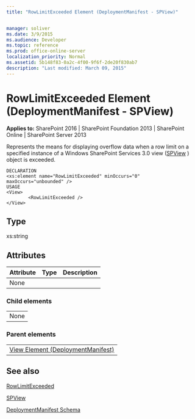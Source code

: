 ```yaml
---
title: "RowLimitExceeded Element (DeploymentManifest - SPView)"


manager: soliver
ms.date: 3/9/2015
ms.audience: Developer
ms.topic: reference
ms.prod: office-online-server
localization_priority: Normal
ms.assetid: 5b148f83-0a2c-4f00-9f6f-2de20f830ab7
description: "Last modified: March 09, 2015"
---
```


# RowLimitExceeded Element (DeploymentManifest - SPView)

 
  
 **Applies to:** SharePoint 2016 | SharePoint Foundation 2013 | SharePoint Online | SharePoint Server 2013 
  
Represents the means for displaying overflow data when a row limit on a specified instance of a Windows SharePoint Services 3.0 view ([SPView](https://msdn.microsoft.com/library/Microsoft.SharePoint.SPView.aspx) ) object is exceeded. 
  
```
DECLARATION
<xs:element name="RowLimitExceeded" minOccurs="0" maxOccurs="unbounded" />
USAGE
<View>
        <RowLimitExceeded />
</View>

```

## Type

xs:string
  
## Attributes

|**Attribute**|**Type**|**Description**|
|:-----|:-----|:-----|
|None  <br/> |||
   
### Child elements

||
|:-----|
|None |
   
### Parent elements

||
|:-----|
|[View Element (DeploymentManifest)](view-element-deploymentmanifest.md)
   
## See also



[RowLimitExceeded](https://msdn.microsoft.com/library/Microsoft.SharePoint.SPView.RowLimitExceeded.aspx)
  
[SPView](https://msdn.microsoft.com/library/Microsoft.SharePoint.SPView.aspx)


[DeploymentManifest Schema](deploymentmanifest-schema.md)

